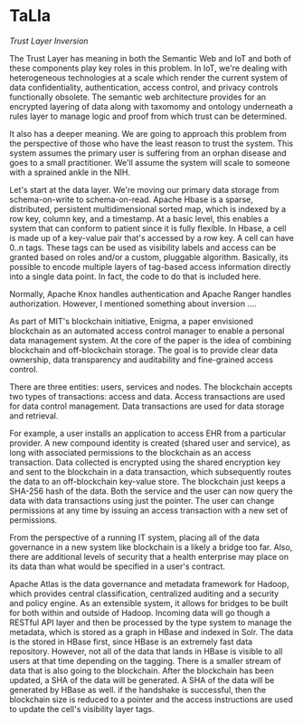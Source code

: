 # TaLIa
*Trust Layer Inversion*

The Trust Layer has meaning in both the Semantic Web and IoT and both of these components play key roles in this problem. In IoT, we're dealing with heterogeneous technologies at a scale which render the current system of data confidentiality, authentication, access control, and privacy controls functionally obsolete. The semantic web architecture provides for an encrypted layering of data along with taxomomy and ontology underneath a rules layer to manage logic and proof from which trust can be determined.

It also has a deeper meaning. We are going to approach this problem from the perspective of those who have the least reason to trust the system. This system assumes the primary user is suffering from an orphan disease and goes to a small practitioner. We'll assume the system will scale to someone with a sprained ankle in the NIH. 

Let's start at the data layer. We're moving our primary data storage from schema-on-write to schema-on-read. Apache Hbase is a sparse, distributed, persistent multidimensional sorted map, which is indexed by a row key, column key, and a timestamp. At a basic level, this enables a system that can conform to patient since it is fully flexible. In Hbase, a cell is made up of a key-value pair that's accessed by a row key. A cell can have 0..n tags. These tags can be used as visibility labels and access can be granted based on roles and/or a custom, pluggable algorithm. Basically, its possible to encode multiple layers of tag-based access information directly into a single data point. In fact, the code to do that is included here. 

Normally, Apache Knox handles authentication and Apache Ranger handles authorization. However, I mentioned something about inversion ....

As part of MIT's blockchain initiative, Enigma, a paper envisioned blockchain as an automated access control manager to enable a personal data management system. At the core of the paper is the idea of combining blockchain and off-blockchain storage. The goal is to provide clear data ownership, data transparency and auditability and fine-grained access control.

There are three entities: users, services and nodes. The blockchain accepts two types of transactions: access and data. Access transactions are used for data control management. Data transactions are used for data storage and retrieval.

For example, a user installs an application to access EHR from a particular provider. A new compound identity is created (shared user and service), as long with associated permissions to the blockchain as an access transaction. Data collected is encrypted using the shared encryption key and sent to the blockchain in a data transaction, which subsequently routes the data to an off-blockchain key-value store. The blockchain just keeps a SHA-256 hash of the data. Both the service and the user can now query the data with data transactions using just the pointer. The user can change permissions at any time by issuing an access transaction with a new set of permissions.  

From the perspective of a running IT system, placing all of the data governance in a new system like blockchain is a likely a bridge too far. Also, there are additional levels of security that a health enterprise may place on its data than what would be specified in a user's contract.

Apache Atlas is the data governance and metadata framework for Hadoop, which provides central classification, centralized auditing and a security and policy engine. As an extensible system, it allows for bridges to be built for both within and outside of Hadoop. Incoming data will go though a RESTful API layer and then be processed by the type system to manage the metadata, which is stored as a graph in HBase and indexed in Solr. The data is the stored in HBase first, since HBase is an extremely fast data repository. However, not all of the data that lands in HBase is visible to all users at that time depending on the tagging. There is a smaller stream of data that is also going to the blockchain. After the blockchain has been updated, a SHA of the data will be generated. A SHA of the data will be generated by HBase as well. if the handshake is successful, then the blockchain size is reduced to a pointer and the access instructions are used to update the cell's visibility layer tags.     
  
  

